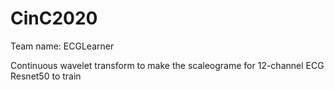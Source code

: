 # CinC2020

Team name: ECGLearner

Continuous wavelet transform to make the scaleograme for 12-channel ECG
Resnet50 to train